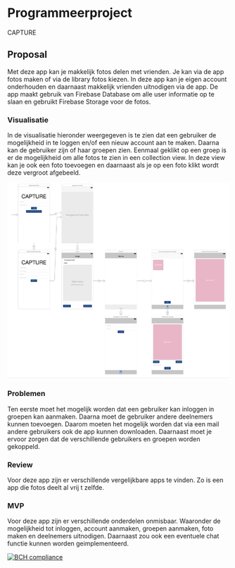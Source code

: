 # Programmeerproject
CAPTURE

## Proposal
Met deze app kan je makkelijk fotos delen met vrienden. Je kan via de app fotos maken of via de library fotos kiezen. In deze app kan je eigen account onderhouden en daarnaast makkelijk vrienden uitnodigen via de app. De app maakt gebruik van Firebase Database om alle user informatie op te slaan en gebruikt Firebase Storage voor de fotos. 

### Visualisatie
In de visualisatie hieronder weergegeven is te zien dat een gebruiker de mogelijkheid in te loggen en/of een nieuw account aan te maken. Daarna kan de gebruiker zijn of haar groepen zien. Eenmaal geklikt op een groep is er de mogelijkheid om alle fotos te zien in een collection view. In deze view kan je ook een foto toevoegen en daarnaast als je op een foto klikt wordt deze vergroot afgebeeld.

![](doc/storyboard.png)

### Problemen
Ten eerste moet het mogelijk worden dat een gebruiker kan inloggen in groepen kan aanmaken. Daarna moet de gebruiker andere deelnemers kunnen toevoegen. Daarom moeten het mogelijk worden dat via een mail andere gebruikers ook de app kunnen downloaden. Daarnaast moet je ervoor zorgen dat de verschillende gebruikers en groepen worden gekoppeld.

### Review
Voor deze app zijn er verschillende vergelijkbare apps te vinden. Zo is een app die fotos deelt al vrij t zelfde.

### MVP
Voor deze app zijn er verschillende onderdelen onmisbaar. Waaronder de mogelijkheid tot inloggen, account aanmaken, groepen aanmaken, foto maken en deelnemers uitnodigen. Daarnaast zou ook een eventuele chat functie kunnen worden geimplementeerd.

[![BCH compliance](https://bettercodehub.com/edge/badge/jenniferbuur/programmeerproject?branch=master)](https://bettercodehub.com/)
